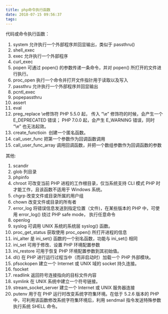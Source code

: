 ```yaml
---
title: php命令执行函数
date: 2018-07-15 09:56:37
tags:
---
```


代码或命令执行函数：

1. system                    允许执行一个外部程序并回显输出，类似于 passthru() 
2. shell_exec
3. exec                        允许执行一个外部程序 
4. curl_exec
5. popen               可通过 popen() 的参数传递一条命令，并对 popen() 所打开的文件进行执行。
6. proc_open               执行一个命令并打开文件指针用于读取以及写入 
7. passthru                   允许执行一个外部程序并回显输出 
8. pcntl_exec
9. popepassthru 
10. assert
11. eval
12. preg_replace              \e修饰符          PHP 5.5.0 起， 传入 “\e” 修饰符的时候，会产生一个 E_DEPRECATED 错误； PHP 7.0.0 起，会产生 E_WARNING 错误，同时 “\e” 也无法起效。 
13. create_functioin            创建一个匿名函数。  
14. call_user_func             把第一个参数作为回调函数调用  
15. call_user_func_array      调用回调函数，并把一个数组参数作为回调函数的参数  

其他:

1. scandir
2. glob                 列目录
3. phpinfo
4. chroot                   可改变当前 PHP 进程的工作根目录，仅当系统支持 CLI 模式 PHP 时才能工作，且该函数不适用于 Windows 系统。 
5. chgrp                   改变文件或目录所属的用户组 
6. chown                  改变文件或目录的所有者 
7. error_log                将错误信息发送到指定位置（文件)，在某些版本的 PHP 中，可使用 error_log() 绕过 PHP safe mode， 执行任意命令 
8. openlog
9. syslog                 可调用 UNIX 系统的系统层 syslog() 函数。
10. proc_get_status    获取使用 proc_open() 所打开进程的信息    
11. ini_alter                是 ini_set() 函数的一个别名函数，功能与 ini_set() 相同 
12. ini_set                  可用于修改、设置 PHP 环境配置参数 
13. ini_restore          可用于恢复 PHP 环境配置参数到其初始值。
14. dl()                       在 PHP 进行运行过程当中（而非启动时）加载一个 PHP 外部模块。
15. pfsockopen         建立一个 Internet 或 UNIX 域的 socket 持久连接。
16. fsocket
17. readlink           返回符号连接指向的目标文件内容
18. symlink            在 UNIX 系统中建立一个符号链接。
19. stream_socket_server             建立一个 Internet 或 UNIX 服务器连接
20. putenv                    用于在 PHP 运行时改变系统字符集环境。在低于 5.2.6 版本的 PHP 中，可利用该函数修改系统字符集环境后，利用 sendmail 指令发送特殊参数执行系统 SHELL 命令。